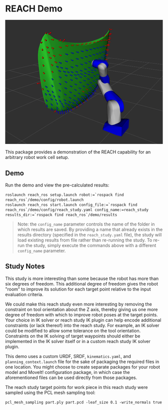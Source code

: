 # REACH Demo

![Reach Study Demo](docs/reach_study_demo.png)

This package provides a demonstration of the REACH capability for an arbitrary robot work cell setup.

## Demo

Run the demo and view the pre-calculated results:
```
roslaunch reach_ros setup.launch robot:=`rospack find reach_ros`/demo/config/robot.launch
roslaunch reach_ros start.launch config_file:=`rospack find reach_ros`/demo/config/reach_study.yaml config_name:=reach_study results_dir:=`rospack find reach_ros`/demo/results
```

> Note: the `config_name` parameter controls the name of the folder in which results are saved. By providing a name that already exists in the results
directory (specified in the `reach_study.yaml` file), the study will load existing results from file rather than re-running the study. To re-run the study,
simply execute the commands above with a different `config_name` parameter.

## Study Notes

This study is more interesting than some because the robot has more than six degrees of freedom. This additional degree of freedom gives the robot "room" to improve
its solution for each target point relative to the input evaluation criteria.

We could make this reach study even more interesting by removing the constraint on tool orientation about the Z axis, thereby giving us one more degree of freedom
with which to improve robot poses at the target points. Your choice in IK solver or reach study IK plugin can help encode additional constraints (or lack thereof) into the reach study.
For example, an IK solver could be modified to allow some tolerance on the tool orientation. Constraints on the IK solving of target waypoints should either be implemented
in the IK solver itself or in a custom reach study IK solver plugin.

This demo uses a custom URDF, SRDF, `kinematics.yaml`, and `planning_context.launch` file for the sake of packaging the required files in one location.
You might choose to create separate packages for your robot model and MoveIt! configuration package, in which case the aforementioned files can be used directly from those packages.

The reach study target points for work piece in this reach study were sampled using the PCL mesh sampling tool:
```
pcl_mesh_sampling part.ply part.pcd -leaf_size 0.1 -write_normals true
```
